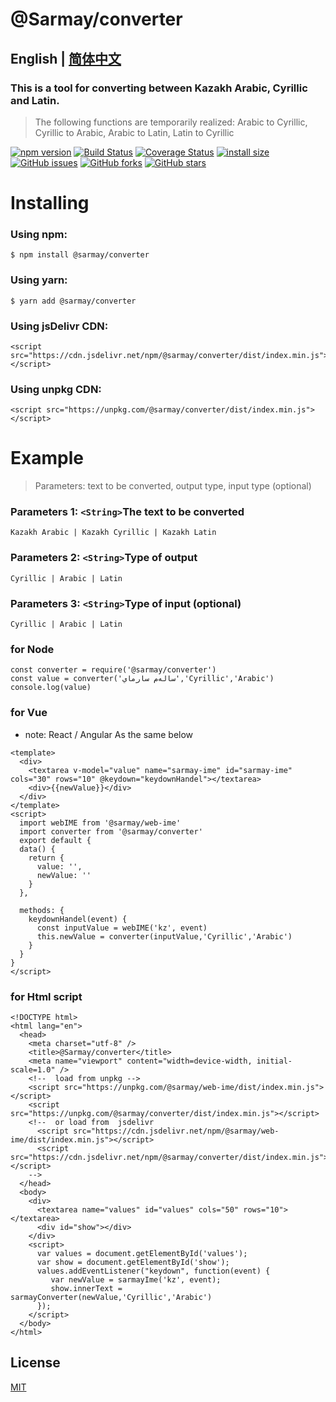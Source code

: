 # @Sarmay/converter

## English | [简体中文](https://github.com/Sarmay/sarmay-converter/blob/master/readme-CN.md)

### This is a tool for converting between Kazakh Arabic, Cyrillic and Latin.

> The following functions are temporarily realized: Arabic to Cyrillic, Cyrillic to Arabic, Arabic to Latin, Latin to Cyrillic

[![npm version](https://img.shields.io/npm/v/@sarmay/converter.svg?style=flat-square)](https://www.npmjs.org/package/@sarmay/converter)
[![Build Status](https://www.travis-ci.com/Sarmay/sarmay-converter.svg?branch=master)](https://www.travis-ci.com/Sarmay/sarmay-converter)    [![Coverage Status](https://coveralls.io/repos/github/Sarmay/sarmay-converter/badge.svg?branch=master)](https://coveralls.io/github/Sarmay/sarmay-converter?branch=master)   [![install size](https://packagephobia.now.sh/badge?p=@sarmay/converter)](https://packagephobia.now.sh/result?p=@sarmay/converter)
[![GitHub issues](https://img.shields.io/github/issues/Sarmay/sarmay-converter)](https://github.com/Sarmay/sarmay-converter/issues)   [![GitHub forks](https://img.shields.io/github/forks/Sarmay/sarmay-converter)](https://github.com/Sarmay/sarmay-converter/network)   [![GitHub stars](https://img.shields.io/github/stars/Sarmay/sarmay-converter)](https://github.com/Sarmay/sarmay-converter/stargazers)


# Installing

### Using npm:

```
$ npm install @sarmay/converter
```

### Using yarn:

```
$ yarn add @sarmay/converter
```

### Using jsDelivr CDN:

```
<script src="https://cdn.jsdelivr.net/npm/@sarmay/converter/dist/index.min.js"></script>
```
### Using unpkg CDN:

```
<script src="https://unpkg.com/@sarmay/converter/dist/index.min.js"></script>
```

# Example

> Parameters: text to be converted, output type, input type (optional)

### Parameters 1:  `<String>`The text to be converted

```
Kazakh Arabic | Kazakh Cyrillic | Kazakh Latin
```

### Parameters 2:  `<String>`Type of output

```
Cyrillic | Arabic | Latin
```

### Parameters 3:  `<String>`Type of input (optional)

```
Cyrillic | Arabic | Latin
```

### for Node

```
const converter = require('@sarmay/converter')
const value = converter('سالەم سارماي','Cyrillic','Arabic')
console.log(value)
```

### for Vue
-    note: React / Angular  As the same below

```
<template>
  <div>
    <textarea v-model="value" name="sarmay-ime" id="sarmay-ime" cols="30" rows="10" @keydown="keydownHandel"></textarea>
    <div>{{newValue}}</div>
  </div>
</template>
<script>
  import webIME from '@sarmay/web-ime'
  import converter from '@sarmay/converter'
  export default {
  data() {
    return {
      value: '',
      newValue: ''
    }
  },

  methods: {
    keydownHandel(event) {
      const inputValue = webIME('kz', event)
      this.newValue = converter(inputValue,'Cyrillic','Arabic')
    }
  }
}
</script>
```
### for Html script

```
<!DOCTYPE html>
<html lang="en">
  <head>
    <meta charset="utf-8" />
    <title>@Sarmay/converter</title>
    <meta name="viewport" content="width=device-width, initial-scale=1.0" />
    <!--  load from unpkg -->
    <script src="https://unpkg.com/@sarmay/web-ime/dist/index.min.js"></script>
    <script src="https://unpkg.com/@sarmay/converter/dist/index.min.js"></script>
    <!--  or load from  jsdelivr
      <script src="https://cdn.jsdelivr.net/npm/@sarmay/web-ime/dist/index.min.js"></script>
      <script src="https://cdn.jsdelivr.net/npm/@sarmay/converter/dist/index.min.js"></script>
    -->
  </head>
  <body>
    <div>
      <textarea name="values" id="values" cols="50" rows="10"></textarea>
      <div id="show"></div>
    </div>
    <script>
      var values = document.getElementById('values');
      var show = document.getElementById('show');
      values.addEventListener("keydown", function(event) {
         var newValue = sarmayIme('kz', event);
         show.innerText = sarmayConverter(newValue,'Cyrillic','Arabic')
      });
    </script>
  </body>
</html>
```

## License

[MIT](LICENSE)